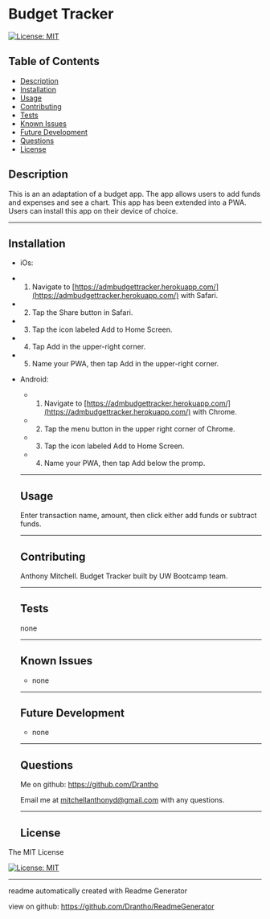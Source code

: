 # Budget Tracker 

  [![License: MIT](https://img.shields.io/badge/License-MIT-yellow.svg)](https://opensource.org/licenses/MIT)

  ## Table of Contents
  - [Description](#description)
  - [Installation](#installation)
  - [Usage](#usage)
  - [Contributing](#contributing)
  - [Tests](#tests)
  - [Known Issues](#known-issues)
  - [Future Development](#future-development)
  - [Questions](#questions)
  - [License](#license)
  ## Description

  This is an an adaptation of a budget app. The app allows users to add funds and expenses and see a chart. This app has been extended into a PWA. Users can install this app on their device of choice.

  -------------------------------------------------------------------------------

  ## Installation 

  
  * iOs:

  * 1. Navigate to [https://admbudgettracker.herokuapp.com/](https://admbudgettracker.herokuapp.com/) with Safari.

  * 2. Tap the Share button in Safari.

  * 3. Tap the icon labeled Add to Home Screen.

  * 4. Tap Add in the upper-right corner.

  * 5. Name your PWA, then tap Add in the upper-right corner.

* Android:

  * 1. Navigate to [https://admbudgettracker.herokuapp.com/](https://admbudgettracker.herokuapp.com/) with Chrome.

  * 2. Tap the menu button in the upper right corner of Chrome.

  * 3. Tap the icon labeled Add to Home Screen.

  * 4. Name your PWA, then tap Add below the promp.

  

  -------------------------------------------------------------------------------

  ## Usage 

  

  Enter transaction name, amount, then click either add funds or subtract funds. 

  -------------------------------------------------------------------------------

  ## Contributing 

  

  Anthony Mitchell. Budget Tracker built by UW Bootcamp team.

  -------------------------------------------------------------------------------

  ## Tests 

  none 

  -------------------------------------------------------------------------------

  ## Known Issues 

  - none 

  -------------------------------------------------------------------------------

  ## Future Development 

  - none 

  -------------------------------------------------------------------------------

  ## Questions
  Me on github: https://github.com/Drantho 

  Email me at mitchellanthonyd@gmail.com with any questions. 

  -------------------------------------------------------------------------------

  
  ## License 
 
The MIT License 

[![License: MIT](https://img.shields.io/badge/License-MIT-yellow.svg)](https://opensource.org/licenses/MIT) 

  
  ------------------------------------------------------------------------------

   readme automatically created with Readme Generator 

   view on github: https://github.com/Drantho/ReadmeGenerator
